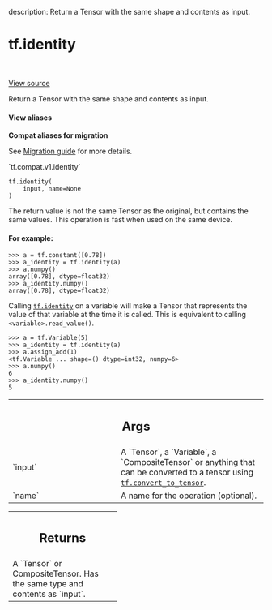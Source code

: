 description: Return a Tensor with the same shape and contents as input.

<div itemscope itemtype="http://developers.google.com/ReferenceObject">
<meta itemprop="name" content="tf.identity" />
<meta itemprop="path" content="Stable" />
</div>

# tf.identity

<!-- Insert buttons and diff -->

<table class="tfo-notebook-buttons tfo-api nocontent" align="left">

</table>

<a target="_blank" class="external" href="/code/stable/tensorflow/python/ops/array_ops.py">View source</a>



Return a Tensor with the same shape and contents as input.

<section class="expandable">
  <h4 class="showalways">View aliases</h4>
  <p>
<b>Compat aliases for migration</b>
<p>See
<a href="https://www.tensorflow.org/guide/migrate">Migration guide</a> for
more details.</p>
<p>`tf.compat.v1.identity`</p>
</p>
</section>

<pre class="devsite-click-to-copy prettyprint lang-py tfo-signature-link">
<code>tf.identity(
    input, name=None
)
</code></pre>



<!-- Placeholder for "Used in" -->

The return value is not the same Tensor as the original, but contains the same
values.  This operation is fast when used on the same device.

#### For example:



```
>>> a = tf.constant([0.78])
>>> a_identity = tf.identity(a)
>>> a.numpy()
array([0.78], dtype=float32)
>>> a_identity.numpy()
array([0.78], dtype=float32)
```

Calling <a href="../tf/identity.md"><code>tf.identity</code></a> on a variable will make a Tensor that represents the
value of that variable at the time it is called. This is equivalent to calling
`<variable>.read_value()`.

```
>>> a = tf.Variable(5)
>>> a_identity = tf.identity(a)
>>> a.assign_add(1)
<tf.Variable ... shape=() dtype=int32, numpy=6>
>>> a.numpy()
6
>>> a_identity.numpy()
5
```

<!-- Tabular view -->
 <table class="responsive fixed orange">
<colgroup><col width="214px"><col></colgroup>
<tr><th colspan="2"><h2 class="add-link">Args</h2></th></tr>

<tr>
<td>
`input`
</td>
<td>
A `Tensor`, a `Variable`, a `CompositeTensor` or anything that can be
converted to a tensor using <a href="../tf/convert_to_tensor.md"><code>tf.convert_to_tensor</code></a>.
</td>
</tr><tr>
<td>
`name`
</td>
<td>
A name for the operation (optional).
</td>
</tr>
</table>



<!-- Tabular view -->
 <table class="responsive fixed orange">
<colgroup><col width="214px"><col></colgroup>
<tr><th colspan="2"><h2 class="add-link">Returns</h2></th></tr>
<tr class="alt">
<td colspan="2">
A `Tensor` or CompositeTensor. Has the same type and contents as `input`.
</td>
</tr>

</table>

